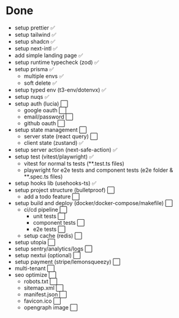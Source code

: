 # Done

- setup prettier ✅
- setup tailwind ✅
- setup shadcn ✅
- setup next-intl ✅
- add simple landing page ✅
- setup runtime typecheck (zod) ✅
- setup prisma ✅
  - multiple envs ✅
  - soft delete ✅
- setup typed env (t3-env/dotenvx) ✅
- setup nuqs ✅
- setup auth (lucia) ⬜️
  - google oauth ⬜️
  - email/password ⬜️
  - github oauth ⬜️
- setup state management ⬜️
  - server state (react query) ⬜️
  - client state (zustand) ✅
- setup server action (next-safe-action) ✅
- setup test (vitest/playwright) ✅
  - vitest for normal ts tests (\*\*.test.ts files)
  - playwright for e2e tests and component tests (e2e folder & \*\*.spec.ts files)
- setup hooks lib (usehooks-ts) ✅
- setup project structure (bulletproof) ⬜️
  - add a todo feature ⬜️
- setup build and deploy (docker/docker-compose/makefile) ⬜️
  - ci/cd pipeline ⬜️
    - unit tests ⬜️
    - component tests ⬜️
    - e2e tests ⬜️
  - setup cache (redis) ⬜️
- setup utopia ⬜️
- setup sentry/analytics/logs ⬜️
- setup nextui (optional) ⬜️
- setup payment (stripe/lemonsqueezy) ⬜️
- multi-tenant ⬜️
- seo optimize ⬜️
  - robots.txt ⬜️
  - sitemap.xml ⬜️
  - manifest.json ⬜️
  - favicon.ico ⬜️
  - opengraph image ⬜️
